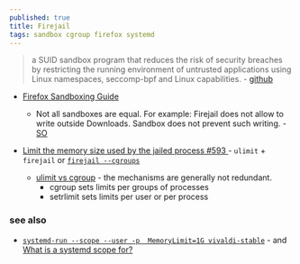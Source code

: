 ```yaml
---
published: true
title: Firejail
tags: sandbox cgroup firefox systemd
---
```

> a SUID sandbox program that reduces the risk of security breaches by restricting the running environment of untrusted applications using Linux namespaces, seccomp-bpf and Linux capabilities. - [github](https://github.com/netblue30/firejail#firejail)

- [Firefox Sandboxing Guide](https://firejail.wordpress.com/documentation-2/firefox-guide/)
	- Not all sandboxes are equal. For example: Firejail does not allow to write outside Downloads. Sandbox does not prevent such writing. - [SO](https://askubuntu.com/questions/1436132/how-to-run-firefox-in-firejail)
    
- [Limit the memory size used by the jailed process #593 ](https://github.com/netblue30/firejail/issues/593) - `ulimit` + `firejail` or [`firejail --cgroups`](https://github.com/netblue30/firejail/issues/49)
	- [ulimit vs cgroup](https://unix.stackexchange.com/questions/302938/about-ulimit-setrlimit-and-cgroup) - the mechanisms are generally not redundant.
    	- cgroup sets limits per groups of processes
        - setrlimit sets limits per user or per process
    
### see also
- [`systemd-run --scope --user -p  MemoryLimit=1G vivaldi-stable`](https://superuser.com/questions/1624040/firejail-and-chrome-limiting-ram-useage) - and  [What is a systemd scope for?](https://askubuntu.com/questions/1058635/what-is-a-systemd-scope-for)